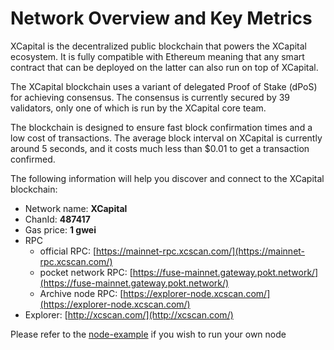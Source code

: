 # Network Overview and Key Metrics

XCapital is the decentralized public blockchain that powers the XCapital ecosystem. It is fully compatible with Ethereum meaning that any smart contract that can be deployed on the latter can also run on top of XCapital.

The XCapital blockchain uses a variant of delegated Proof of Stake \(dPoS\) for achieving consensus. The consensus is currently secured by 39 validators, only one of which is run by the XCapital core team.

The blockchain is designed to ensure fast block confirmation times and a low cost of transactions. The average block interval on XCapital is currently around 5 seconds, and it costs much less than $0.01 to get a transaction confirmed.

The following information will help you discover and connect to the XCapital blockchain:   

* Network name: **XCapital**
* ChanId: **487417**
* Gas price: **1 gwei**
* RPC
  * official RPC: [https://mainnet-rpc.xcscan.com/](https://mainnet-rpc.xcscan.com/)
  * pocket network RPC: [https://fuse-mainnet.gateway.pokt.network/](https://fuse-mainnet.gateway.pokt.network/)
  * Archive node RPC:  [https://explorer-node.xcscan.com/](https://explorer-node.xcscan.com/)
* Explorer: [http://xcscan.com/](http://xcscan.com/)

Please refer to the [node-example](https://github.com/Xcblockchain/XCBCNetwork/tree/master/node-example) if you wish to run your own node

